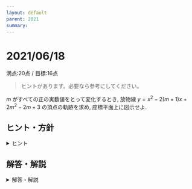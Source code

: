 ```yaml
---
layout: default
parent: 2021
summary: 
---
```


# 2021/06/18

満点:20点 / 目標:16点

> ヒントがあります。必要なら参考にしてください。

$m$ がすべての正の実数値をとって変化するとき, 放物線 $y=x^2-2(m+1)x+2m^2-2m+3$ の頂点の軌跡を求め, 座標平面上に図示せよ.

<div style="page-break-before:always"></div>

## ヒント・方針

<details markdown="1">
<summary>ヒント</summary>

テスト範囲そのものです.

- キーワード: **媒介変数表示**
    - 黄チャートIIB 例題100
- $m$ の変域に注意

</details>

<div style="page-break-before:always"></div>

## 解答・解説

<details markdown="1">
<summary>解答・解説</summary>

素直な軌跡の問題です. 放物線の頂点の座標が $(m+1, m^2-4m+2)$ になることから, $x$ と $y$ はそれぞれ
$$
\left\lbrace
\begin{array}[l]
xx = m+1 \newline
y = m^2-4m+2
\end{array}
\right.
$$
と表されます. あとは $m$ を消去して $x$ と $y$ の関係式を導きましょう. **ここまでで10点です.**

さて, 現時点で

> 問題の放物線の頂点は, $y=x^2-6x+7$ 上にある

ことはわかっていますが,

> 問題の放物線の頂点は, $y=x^2-6x+7$ 上の**すべての**部分を通る

ことは分かっていません.

ここで $m$ の条件が気になります. よく「軌跡の問題は逆の確認をしましょう」といわれますが, 今回は $m$ の範囲に連動して $x$ の範囲が定まります.

$m>0$ から, $x>1$ であることがわかります. $x$ の定義域が定まったところで, 最終解答です.

<div style="page-break-before:always"></div>

![](img/mathterro_20210618.jpg)

</details>